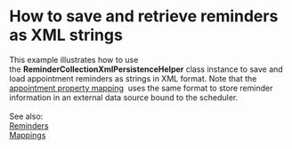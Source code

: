 # How to save and retrieve reminders as XML strings


This example illustrates how to use the <strong>ReminderCollectionXmlPersistenceHelper</strong> class instance to save and load appointment reminders as strings in XML format. Note that the <a href="http://help.devexpress.com/#CoreLibraries/DevExpressXtraSchedulerAppointmentMappingInfo_ReminderInfotopic">appointment property mapping</a>  uses the same format to store reminder information in an external data source bound to the scheduler.<br /><br />See also:<br /><a href="http://help.devexpress.com/#WindowsForms/CustomDocument1778">Reminders</a> <br /><a href="http://help.devexpress.com/#WindowsForms/CustomDocument15468">Mappings</a>

<br/>


